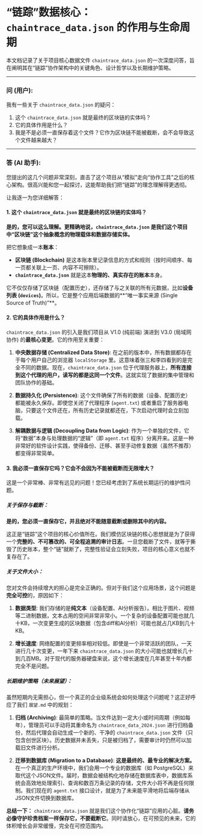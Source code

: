 # “链踪”数据核心：`chaintrace_data.json` 的作用与生命周期

本文档记录了关于项目核心数据文件 `chaintrace_data.json` 的一次深度问答，旨在阐明其在“链踪”协作架构中的关键角色、设计哲学以及长期维护策略。

---

### **问 (用户):**

我有一些关于 `chaintrace_data.json` 的疑问：

1.  这个 `chaintrace_data.json` 就是最终的区块链的实体吗？
2.  它的具体作用是什么？
3.  我是不是必须一直保存着这个文件？它作为区块链不能被截断，会不会导致这个文件越来越大？

---

### **答 (AI 助手):**

您提出的这几个问题非常深刻，直击了这个项目从“模拟”走向“协作工具”之后的核心架构。很高兴能和您一起探讨，这能帮助我们把“链踪”的理念理解得更透彻。

让我逐一为您详细解答：

#### **1. 这个 `chaintrace_data.json` 就是最终的区块链的实体吗？**

**是的，您可以这么理解。更精确地说，`chaintrace_data.json` 是我们这个项目中“区块链”这个抽象概念的物理载体和数据存储实体。**

把它想象成一本**账本**：
*   **区块链 (Blockchain)** 是这本账本里记录信息的方式和规则（按时间顺序、每一页都关联上一页、内容不可擦除）。
*   **`chaintrace_data.json`** 就是这本**物理的、真实存在的账本**本身。

它不仅仅存储了区块链（配置历史），还存储了与之关联的所有元数据，比如**设备列表 (`devices`)**。所以，它是整个应用后端数据的**“唯一事实来源 (Single Source of Truth)”**。

#### **2. 它的具体作用是什么？**

`chaintrace_data.json` 的引入是我们项目从 V1.0 (纯前端) 演进到 V3.0 (局域网协作) 的**最核心变更**。它的作用至关重要：

1.  **中央数据存储 (Centralized Data Store)**: 在之前的版本中，所有数据都存在于每个用户自己的浏览器 `localStorage` 里。这意味着张三和李四看到的是完全不同的数据。现在，`chaintrace_data.json` 位于代理服务器上，**所有连接到这个代理的用户，读写的都是这同一个文件**。这就实现了数据的集中管理和团队协作的基础。

2.  **数据持久化 (Persistence)**: 这个文件确保了所有的数据（设备、配置历史）都能被永久保存。即使您关闭了代理程序 (`agent.txt`) 或者重启了服务器电脑，只要这个文件还在，所有历史记录就都还在，下次启动代理时会立刻加载。

3.  **解耦数据与逻辑 (Decoupling Data from Logic)**: 作为一个单独的文件，它将“数据”本身与处理数据的“逻辑”（即 `agent.txt` 程序）分离开来。这是一种非常好的软件设计实践，使得备份、迁移、甚至手动修复数据（虽然不推荐）都变得非常简单。

#### **3. 我必须一直保存它吗？它会不会因为不能被截断而无限增大？**

这是一个非常棒、非常有远见的问题！您已经考虑到了系统长期运行的维护性问题。

##### **关于保存与截断：**

**是的，您必须一直保存它，并且绝对不能随意截断或删除其中的内容。**

这正是“链踪”这个项目的核心价值所在。我们模仿区块链的核心思想就是为了获得一个**完整的、不可篡改的、可全程追溯的审计日志**。一旦您截断了文件，就等于撕毁了历史账本，整个“链”就断了，完整性验证会立刻失败，项目的核心意义也就不复存在了。

##### **关于文件大小：**

您对文件会持续增大的担心是完全正确的。但对于我们这个应用场景，这个问题是**完全可控**的，原因如下：

1.  **数据类型**: 我们存储的是**纯文本**（设备配置、AI分析报告）。相比于图片、视频等二进制数据，文本占用的空间非常非常小。一个复杂的设备配置可能也就几十KB，一次变更生成的区块数据（包含diff和AI分析）可能也就占几KB到几十KB。

2.  **增长速度**: 网络配置的变更频率相对较低。即使是一个非常活跃的团队，一天进行几十次变更，一年下来 `chaintrace_data.json` 的大小可能也就增长几十到几百MB。对于现代的服务器硬盘来说，这个增长速度在几年甚至十年内都完全不是问题。

##### **长期维护策略（未来展望）：**

虽然短期内无需担心，但一个真正的企业级系统会如何处理这个问题呢？这正好呼应了我们 `展望.md` 中的规划：

1.  **归档 (Archiving)**: 最简单的策略。当文件达到一定大小或时间周期（例如每年），管理员可以手动将其重命名为 `chaintrace_data_2024.json` 进行归档备份，然后代理会自动生成一个新的、干净的 `chaintrace_data.json` 文件（只包含创世区块）。历史数据并未丢失，只是被归档了，需要审计时仍然可以加载旧文件进行分析。

2.  **迁移到数据库 (Migration to a Database)**: **这是最终的、最专业的解决方案。** 在一个真正的生产环境中，我们会用一个专业的数据库（如 PostgreSQL）来取代这个JSON文件。届时，数据会被结构化地存储在数据库表中，数据库系统会高效地处理索引、查询和数百万条记录的存储，文件大小将不再是任何限制。我们现在的 `agent.txt` 接口设计，就是为了未来能平滑地将后端存储从JSON文件切换到数据库。

**总结一下：**
`chaintrace_data.json` 就是我们这个协作化“链踪”应用的心脏。**请务必像守护珍贵档案一样保存它，不要截断它**。同时请放心，在可预见的未来，它的体积增长会非常缓慢，完全在可控范围内。